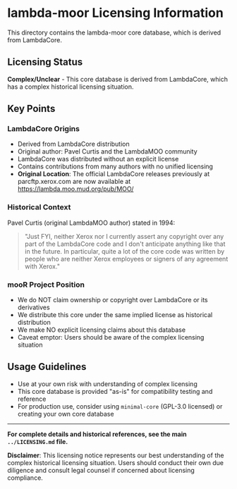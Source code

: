# lambda-moor Licensing Information

This directory contains the lambda-moor core database, which is derived from LambdaCore.

## Licensing Status

**Complex/Unclear** - This core database is derived from LambdaCore, which has a complex historical licensing situation.

## Key Points

### LambdaCore Origins
- Derived from LambdaCore distribution
- Original author: Pavel Curtis and the LambdaMOO community
- LambdaCore was distributed without an explicit license
- Contains contributions from many authors with no unified licensing
- **Original Location**: The official LambdaCore releases previously at parcftp.xerox.com are now available at https://lambda.moo.mud.org/pub/MOO/

### Historical Context

Pavel Curtis (original LambdaMOO author) stated in 1994:

> "Just FYI, neither Xerox nor I currently assert any copyright over any part
> of the LambdaCore code and I don't anticipate anything like that in the
> future.  In particular, quite a lot of the core code was written by people
> who are neither Xerox employees or signers of any agreement with Xerox."

### mooR Project Position

- We do NOT claim ownership or copyright over LambdaCore or its derivatives
- We distribute this core under the same implied license as historical distribution
- We make NO explicit licensing claims about this database
- Caveat emptor: Users should be aware of the complex licensing situation

## Usage Guidelines

- Use at your own risk with understanding of complex licensing
- This core database is provided "as-is" for compatibility testing and reference
- For production use, consider using `minimal-core` (GPL-3.0 licensed) or creating your own core database

---

**For complete details and historical references, see the main `../LICENSING.md` file.**

**Disclaimer**: This licensing notice represents our best understanding of the complex
historical licensing situation. Users should conduct their own due diligence and consult
legal counsel if concerned about licensing compliance.